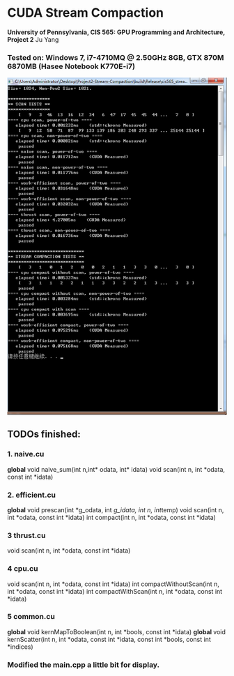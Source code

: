 CUDA Stream Compaction
======================

**University of Pennsylvania, CIS 565: GPU Programming and Architecture, Project 2**
Ju Yang 
### Tested on: Windows 7, i7-4710MQ @ 2.50GHz 8GB, GTX 870M 6870MB (Hasee Notebook K770E-i7)
![result](doc/1024.png)

## TODOs finished: 
  ### 1. naive.cu 
  __global__ void naive_sum(int n,int* odata, int* idata)
  void scan(int n, int *odata, const int *idata)
  
  ### 2. efficient.cu 
  __global__ void prescan(int *g_odata, int *g_idata, int n, int*temp)
  void scan(int n, int *odata, const int *idata)
  int compact(int n, int *odata, const int *idata)

  ### 3 thrust.cu 
  void scan(int n, int *odata, const int *idata)
  
  ### 4 cpu.cu 
  void scan(int n, int *odata, const int *idata)
  int compactWithoutScan(int n, int *odata, const int *idata) 
  int compactWithScan(int n, int *odata, const int *idata)
  
  ### 5 common.cu 
  __global__ void kernMapToBoolean(int n, int *bools, const int *idata)
  __global__ void kernScatter(int n, int *odata,
                const int *idata, const int *bools, const int *indices)
                
 ### Modified the main.cpp a little bit for display. 

